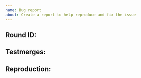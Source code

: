 ```yaml
---
name: Bug report
about: Create a report to help reproduce and fix the issue
---
```


<!-- Write **BELOW** The Headers and **ABOVE** The comments else it may not be viewable -->

## Round ID:

<!--- **INCLUDE THE ROUND ID**
If you discovered this issue from playing tgstation hosted servers:
[Round ID]: # (It can be found in the Status panel or retrieved from https://sb.atlantaned.space/rounds ! The round id let's us look up valuable information and logs for the round the bug happened.)-->

<!-- If you are reporting an issue found in another branch or codebase, you MUST link the branch or codebase repo in your issue report or it will be closed. For branches, If you have not pushed your code up, you must either reproduce it on master or push your code up before making an issue report. For other codebases, if you do not have a public code repo you will be refused help unless you can completely reproduce the issue on our code. -->

## Testmerges:

<!-- If you're certain the issue is to be caused by a test merge [OOC tab -> Show Server Revision], report it in the pull request's comment section rather than on the tracker(If you're unsure you can refer to the issue number by prefixing said number with #. The issue number can be found beside the title after submitting it to the tracker).If no testmerges are active, feel free to remove this section. -->

## Reproduction:

<!-- Explain your issue in detail, including the steps to reproduce it. Issues without proper reproduction steps or explanation are open to being ignored/closed by maintainers.-->

<!-- **For Admins:** Oddities induced by var-edits and other admin tools are not necessarily bugs. Verify that your issues occur under regular circumstances before reporting them. -->

<!-- If you are reporting a runtime error you must include the runtime in your report or your report will be closed. -->
